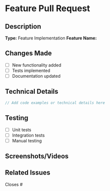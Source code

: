 # Feature Pull Request

## Description
**Type:** Feature Implementation
**Feature Name:** 

## Changes Made
- [ ] New functionality added
- [ ] Tests implemented
- [ ] Documentation updated

## Technical Details
```typescript
// Add code examples or technical details here
```

## Testing
- [ ] Unit tests
- [ ] Integration tests
- [ ] Manual testing

## Screenshots/Videos
<!-- Add any visual evidence of the feature -->

## Related Issues
Closes #
